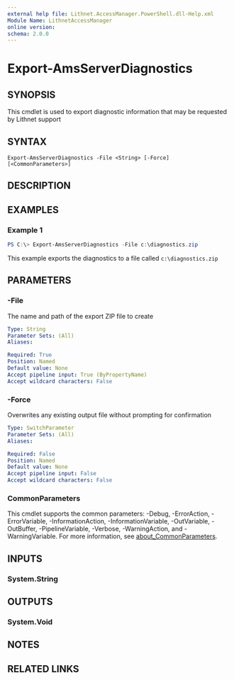 ```yaml
---
external help file: Lithnet.AccessManager.PowerShell.dll-Help.xml
Module Name: LithnetAccessManager
online version:
schema: 2.0.0
---
```


# Export-AmsServerDiagnostics

## SYNOPSIS
This cmdlet is used to export diagnostic information that may be requested by Lithnet support

## SYNTAX

```
Export-AmsServerDiagnostics -File <String> [-Force] [<CommonParameters>]
```

## DESCRIPTION

## EXAMPLES

### Example 1
```powershell
PS C:\> Export-AmsServerDiagnostics -File c:\diagnostics.zip
```

This example exports the diagnostics to a file called `c:\diagnostics.zip`

## PARAMETERS

### -File
The name and path of the export ZIP file to create

```yaml
Type: String
Parameter Sets: (All)
Aliases:

Required: True
Position: Named
Default value: None
Accept pipeline input: True (ByPropertyName)
Accept wildcard characters: False
```

### -Force
Overwrites any existing output file without prompting for confirmation

```yaml
Type: SwitchParameter
Parameter Sets: (All)
Aliases:

Required: False
Position: Named
Default value: None
Accept pipeline input: False
Accept wildcard characters: False
```

### CommonParameters
This cmdlet supports the common parameters: -Debug, -ErrorAction, -ErrorVariable, -InformationAction, -InformationVariable, -OutVariable, -OutBuffer, -PipelineVariable, -Verbose, -WarningAction, and -WarningVariable. For more information, see [about_CommonParameters](http://go.microsoft.com/fwlink/?LinkID=113216).

## INPUTS

### System.String

## OUTPUTS

### System.Void
## NOTES

## RELATED LINKS

